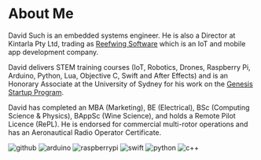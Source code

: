 # About Me

 David Such is an embedded systems engineer. He is also a Director at Kintarla Pty Ltd, trading as [Reefwing Software](https://www.reefwing.com.au) which is an IoT and mobile app development company. 
 
 David delivers STEM training courses (IoT, Robotics, Drones, Raspberry Pi, Arduino, Python, Lua, Objective C, Swift and After Effects) and is an Honorary Associate at the University of Sydney for his work on the [Genesis Startup Program](https://www.sydney.edu.au/business/study/student-experience/sydney-genesis.html). 

David has completed an MBA (Marketing), BE (Electrical), BSc (Computing Science & Physics), BAppSc (Wine Science), and holds a Remote Pilot Licence (RePL). He is endorsed for commercial multi-rotor operations and has an Aeronautical Radio Operator Certificate.


![github](https://img.shields.io/badge/GitHub-000000?style=for-the-badge&logo=GitHub&logoColor=white)
![arduino](https://img.shields.io/badge/Arduino-000000?style=for-the-badge&logo=Arduino&logoColor=00979D)
![raspberrypi](https://img.shields.io/badge/Raspberry_Pi-000000?style=for-the-badge&logo=RaspberryPi&logoColor=A22846)
![swift](https://img.shields.io/badge/Swift-000000?style=for-the-badge&logo=Swift&logoColor=F05138)
![python](https://img.shields.io/badge/Python-000000?style=for-the-badge&logo=Python&logoColor=3776AB)
![c++](https://img.shields.io/badge/C_++-000000?style=for-the-badge&logo=C++&logoColor=3776AB)

